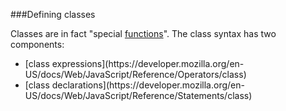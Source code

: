 ###Defining classes

Classes are in fact "special [functions](https://developer.mozilla.org/en-US/docs/Web/JavaScript/Reference/Functions)".
The class syntax has two components: 
<ul>
  <li>
      [class expressions](https://developer.mozilla.org/en-US/docs/Web/JavaScript/Reference/Operators/class)
  </li>
  <li>
      [class declarations](https://developer.mozilla.org/en-US/docs/Web/JavaScript/Reference/Statements/class)
  </li>
</ul>
